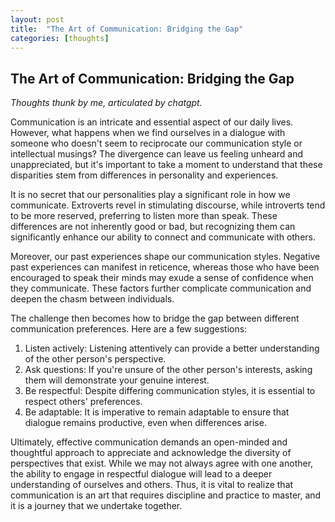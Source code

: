 ```yaml
---
layout: post
title:  "The Art of Communication: Bridging the Gap"
categories: [thoughts]
---
```


## The Art of Communication: Bridging the Gap

_Thoughts thunk by me, articulated by chatgpt._

Communication is an intricate and essential aspect of our daily lives. However, what happens when we find ourselves in a dialogue with someone who doesn't seem to reciprocate our communication style or intellectual musings? The divergence can leave us feeling unheard and unappreciated, but it's important to take a moment to understand that these disparities stem from differences in personality and experiences.

It is no secret that our personalities play a significant role in how we communicate. Extroverts revel in stimulating discourse, while introverts tend to be more reserved, preferring to listen more than speak. These differences are not inherently good or bad, but recognizing them can significantly enhance our ability to connect and communicate with others.

Moreover, our past experiences shape our communication styles. Negative past experiences can manifest in reticence, whereas those who have been encouraged to speak their minds may exude a sense of confidence when they communicate. These factors further complicate communication and deepen the chasm between individuals.

The challenge then becomes how to bridge the gap between different communication preferences. Here are a few suggestions:

1. Listen actively: Listening attentively can provide a better understanding of the other person's perspective.
2. Ask questions: If you're unsure of the other person's interests, asking them will demonstrate your genuine interest.
3. Be respectful: Despite differing communication styles, it is essential to respect others' preferences.
4. Be adaptable: It is imperative to remain adaptable to ensure that dialogue remains productive, even when differences arise.

Ultimately, effective communication demands an open-minded and thoughtful approach to appreciate and acknowledge the diversity of perspectives that exist. While we may not always agree with one another, the ability to engage in respectful dialogue will lead to a deeper understanding of ourselves and others. Thus, it is vital to realize that communication is an art that requires discipline and practice to master, and it is a journey that we undertake together.
